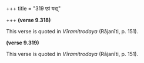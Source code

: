 +++
title = "319 एवं यद्य्"

+++
**(verse 9.318)**

This verse is quoted in *Vīramitrodaya* (Rājanīti, p. 151).

**(verse 9.319)**

This verse is quoted in *Vīramitrodaya* (Rājanīti, p. 151).


